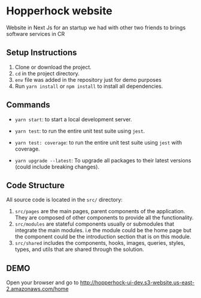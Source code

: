 # Hopperhock website
Website in Next Js for an startup we had with other two friends to brings software services in CR

## Setup Instructions

1. Clone or download the project.
2. `cd` in the project directory.
3. `env` file was added in the repository just for demo purposes
4. Run `yarn install` or `npm install` to install all dependencies.

## Commands

- `yarn start`: to start a local development server.
- `yarn test`: to run the entire unit test suite using `jest`.
- `yarn test: coverage`: to run the entire unit test suite using `jest` with coverage.

- `yarn upgrade --latest`: To upgrade all packages to their latest versions (could include breaking changes).

## Code Structure

All source code is located in the `src/` directory:

1. `src/pages` are the main pages, parent components of the application. They are composed of other components to provide all the functionality.
2. `src/modules` are stateful components usually or submodules that integrate the main modules. i.e the module could be the home page but the component could be the introduction section that is on this module.
3. `src/shared` includes the components, hooks, images, queries, styles, types, and utils that are shared through the solution.

## DEMO
Open your browser and go to http://hopperhock-ui-dev.s3-website.us-east-2.amazonaws.com/home
